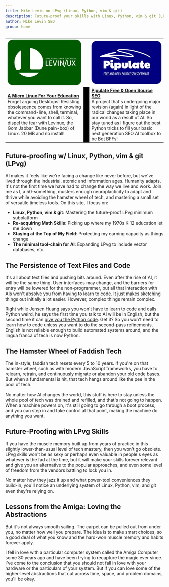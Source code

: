 ```yaml
---
title: Mike Levin on LPvg (Linux, Python, vim & git)
description: Future-proof your skills with Linux, Python, vim & git (LPvg) as I share with you timeless and love-worthy tools in tech and re-implement Levinux and Pipulate with NixOS and AI.
author: Mike Levin SEO
group: home
---
```


<table class="logos">
<tr>
<td class="hplg"><a href="https://levinux.com/"><img src="/assets/logo/Levinux.PNG" border=0 /></a></td>
<td> </td>
<td class="hplg"><a href="https://pipulate.com/"><img src="/assets/logo/Pipulate.PNG" border=0 /></a></td>
</tr>
<tr>

<td class="hptd"><b><a href="/levinux/">A Micro Linux For Your
Education</a></b><br />Forget arguing Desktops! Resisting obsolescence comes
from knowing the command-line, shell, terminal, whatever you want to call it.
So, dispel the fear with Levinux, the Gom Jabbar (Dune pain-box) of Linux. 20
MB and no install!</td>

<td style="background: black;">&nbsp;</td>

<td class="hptd"><b><a href="/pipulate/">Pipulate Free & Open Source
SEO</a></b><br />A project that's undergoing major revision (again) in light of
the radical changes taking place in our world as a result of AI. So stay tuned
as I figure out the best Python tricks to fill your basic next generation SEO
AI toolbox to be Bot BFFs!</td>

</tr>
</table>

## Future-proofing w/ Linux, Python, vim & git (LPvg)

AI makes it feels like we're facing a change like never before, but we've lived
through the industrial, atomic and information ages. Humanity adapts. It's not
the first time we have had to change the way we live and work. Join me as I, a
50-something, musters enough neuroplacticity to adapt and thrive while avoiding
the hamster wheel of tech, and mastering a small set of versatile timeless
tools. On this site, I focus on:

- **Linux, Python, vim & git**: Mastering the future-proof LPvg minimum subplatform
- **Re-acquiring Math Skills**: Picking up where my 1970s K-12 education let me down
- **Staying at the Top of My Field**: Protecting my earning capacity as things change
- **The minimal tool-chain for AI**: Expanding LPvg to include vector databases, etc.

## The Persistence of Text Files and Code

It's all about text files and pushing bits around. Even after the rise of AI, it
will be the same thing. User interfaces may change, and the barriers for entry
will be lowered for the non-programmer, but all that interaction with AIs won't
absolve you from having to learn to code. It just makes sketching things out
initially a lot easier. However, complex things remain complex.

Right while Jensen Huang says you won't have to learn to code and calls Python
weird, he says the first time you talk to AI will be in English, but the second
time it can <a href="https://www.youtube.com/shorts/NSBdLouwEDM">give you the
Python code</a>. Get it? So you won't need to learn how to code unless you want
to do the second-pass refinements. English is not reliable enough to build
automated systems around, and the lingua franca of tech is now Python.

## The Hamster Wheel of Faddish Tech

The in-style, faddish tech resets every 5 to 10 years. If you're on that hamster
wheel, such as with modern JavaScript frameworks, you have to relearn, retrain,
and continuously migrate or abandon your old code bases. But when a fundamental
is hit, that tech hangs around like the pee in the pool of tech. 

No matter how AI changes the world, this stuff is here to stay unless the whole
pool of tech was drained and refilled, and that's not going to happen. When a
machine powers on, it's still going to go through a boot process, and you can
step in and take control at that point, making the machine do anything you want.

## Future-Proofing with LPvg Skills

If you have the muscle memory built up from years of practice in this slightly
lower-than-usual level of tech mastery, then you won't go obsolete. LPvg skills
won't be as sexy or perhaps even valuable in people's eyes as whatever is the
fad at the time, but it will make your skills forever relevant and give you an
alternative to the popular approaches, and even some level of freedom from the
vendors battling to lock you in. 

No matter how they jazz it up and what power-tool conveniences they build-in,
you'll notice an underlying system of Linux, Python, vim, and git even they're
relying on.

## Lessons from the Amiga: Loving the Abstractions

But it's not always smooth sailing. The carpet can be pulled out from under you,
no matter how well you prepare. The idea is to make smart choices, so a good
deal of what you know and the hard-won muscle memory and habits forever apply. 

I fell in love with a particular computer system called the Amiga Computer some
30 years ago and have been trying to recapture the magic ever since. I've come
to the conclusion that you should not fall in love with your hardware or the
particulars of your system. But if you can love some of the higher-level
abstractions that cut across time, space, and problem domains, you'll be okay.
